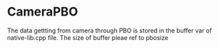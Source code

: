 # CameraPBO

The data gettting from camera through PBO is stored in the buffer var of native-lib.cpp file.
The size of buffer pleae ref to pbosize
